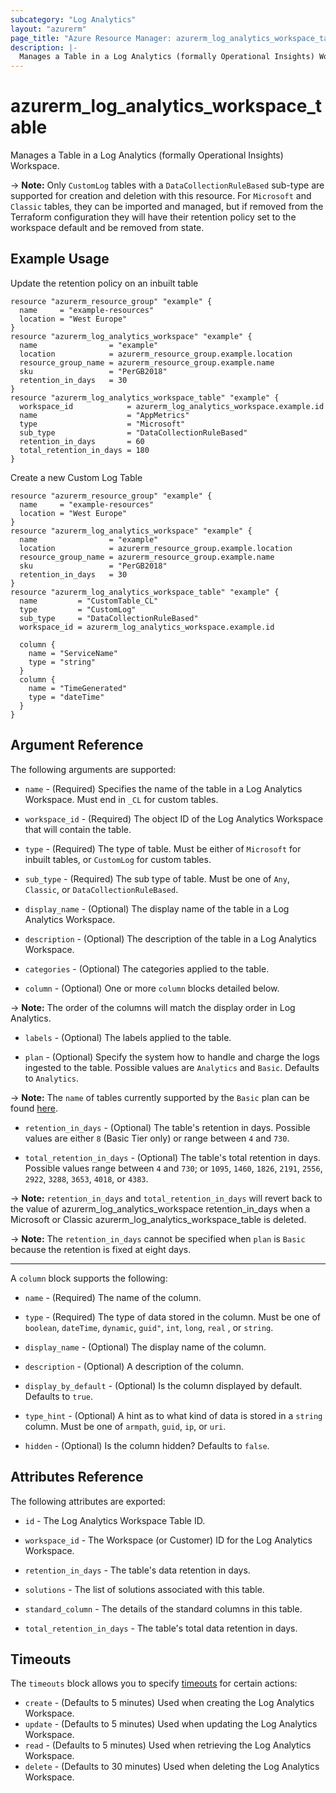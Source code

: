 ```yaml
---
subcategory: "Log Analytics"
layout: "azurerm"
page_title: "Azure Resource Manager: azurerm_log_analytics_workspace_table"
description: |-
  Manages a Table in a Log Analytics (formally Operational Insights) Workspace.
---
```


# azurerm_log_analytics_workspace_table

Manages a Table in a Log Analytics (formally Operational Insights) Workspace.

-> **Note:** Only `CustomLog` tables with a `DataCollectionRuleBased` sub-type are supported for creation and deletion with this resource. For `Microsoft` and `Classic` tables, they can be imported and managed, but if removed from the Terraform configuration they will have their retention policy set to the workspace default and be removed from state.

## Example Usage

Update the retention policy on an inbuilt table

```hcl
resource "azurerm_resource_group" "example" {
  name     = "example-resources"
  location = "West Europe"
}
resource "azurerm_log_analytics_workspace" "example" {
  name                = "example"
  location            = azurerm_resource_group.example.location
  resource_group_name = azurerm_resource_group.example.name
  sku                 = "PerGB2018"
  retention_in_days   = 30
}
resource "azurerm_log_analytics_workspace_table" "example" {
  workspace_id            = azurerm_log_analytics_workspace.example.id
  name                    = "AppMetrics"
  type                    = "Microsoft"
  sub_type                = "DataCollectionRuleBased"
  retention_in_days       = 60
  total_retention_in_days = 180
}
```

Create a new Custom Log Table

```hcl
resource "azurerm_resource_group" "example" {
  name     = "example-resources"
  location = "West Europe"
}
resource "azurerm_log_analytics_workspace" "example" {
  name                = "example"
  location            = azurerm_resource_group.example.location
  resource_group_name = azurerm_resource_group.example.name
  sku                 = "PerGB2018"
  retention_in_days   = 30
}
resource "azurerm_log_analytics_workspace_table" "example" {
  name         = "CustomTable_CL"
  type         = "CustomLog"
  sub_type     = "DataCollectionRuleBased"
  workspace_id = azurerm_log_analytics_workspace.example.id

  column {
    name = "ServiceName"
    type = "string"
  }
  column {
    name = "TimeGenerated"
    type = "dateTime"
  }
}
```

## Argument Reference

The following arguments are supported:

- `name` - (Required) Specifies the name of the table in a Log Analytics Workspace. Must end in `_CL` for custom tables.

- `workspace_id` - (Required) The object ID of the Log Analytics Workspace that will contain the table.

- `type` - (Required) The type of table. Must be either of `Microsoft` for inbuilt tables, or `CustomLog` for custom tables.

- `sub_type` - (Required) The sub type of table. Must be one of `Any`, `Classic`, or `DataCollectionRuleBased`.

- `display_name` - (Optional) The display name of the table in a Log Analytics Workspace.

- `description` - (Optional) The description of the table in a Log Analytics Workspace.

- `categories` - (Optional) The categories applied to the table.

- `column` - (Optional) One or more `column` blocks detailed below.

-> **Note:** The order of the columns will match the display order in Log Analytics.

- `labels` - (Optional) The labels applied to the table.

- `plan` - (Optional) Specify the system how to handle and charge the logs ingested to the table. Possible values are `Analytics` and `Basic`. Defaults to `Analytics`.

-> **Note:** The `name` of tables currently supported by the `Basic` plan can be found [here](https://learn.microsoft.com/en-us/azure/azure-monitor/logs/basic-logs-configure?tabs=portal-1#supported-tables).

- `retention_in_days` - (Optional) The table's retention in days. Possible values are either `8` (Basic Tier only) or range between `4` and `730`.

- `total_retention_in_days` - (Optional) The table's total retention in days. Possible values range between `4` and `730`; or `1095`, `1460`, `1826`, `2191`, `2556`, `2922`, `3288`, `3653`, `4018`, or `4383`.

-> **Note:** `retention_in_days` and `total_retention_in_days` will revert back to the value of azurerm_log_analytics_workspace retention_in_days when a Microsoft or Classic azurerm_log_analytics_workspace_table is deleted.

-> **Note:** The `retention_in_days` cannot be specified when `plan` is `Basic` because the retention is fixed at eight days.

---

A `column` block supports the following:

- `name` - (Required) The name of the column.

- `type` - (Required) The type of data stored in the column. Must be one of `boolean`, `dateTime`, `dynamic`, `guid"`, `int`, `long`, `real` , or `string`.

- `display_name` - (Optional) The display name of the column.

- `description` - (Optional) A description of the column.

- `display_by_default` - (Optional) Is the column displayed by default. Defaults to `true`.

- `type_hint` - (Optional) A hint as to what kind of data is stored in a `string` column. Must be one of `armpath`, `guid`, `ip`, or `uri`.

- `hidden` - (Optional) Is the column hidden? Defaults to `false`.

## Attributes Reference

The following attributes are exported:

- `id` - The Log Analytics Workspace Table ID.

- `workspace_id` - The Workspace (or Customer) ID for the Log Analytics Workspace.

- `retention_in_days` - The table's data retention in days.

- `solutions` - The list of solutions associated with this table.

- `standard_column` - The details of the standard columns in this table.

- `total_retention_in_days` - The table's total data retention in days.

## Timeouts

The `timeouts` block allows you to specify [timeouts](https://www.terraform.io/docs/configuration/resources.html#timeouts) for certain actions:

- `create` - (Defaults to 5 minutes) Used when creating the Log Analytics Workspace.
- `update` - (Defaults to 5 minutes) Used when updating the Log Analytics Workspace.
- `read` - (Defaults to 5 minutes) Used when retrieving the Log Analytics Workspace.
- `delete` - (Defaults to 30 minutes) Used when deleting the Log Analytics Workspace.
